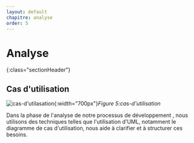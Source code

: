 ```yaml
---
layout: default
chapitre: analyse
order: 5
---
```

# Analyse
{:class="sectionHeader"}
<!-- new slide -->

## Cas d'utilisation

![cas-d'utilasation](/lab-crud-standard-yasmine/analyse/images/casdutilisation.PNG){:width="700px"}*Figure 5:cas-d'utilisation*
<!-- note -->
Dans la phase de l'analyse de notre processus de développement , nous utilisons des techniques telles que   l'utilisation d'UML, notamment le diagramme de cas d'utilisation, nous aide à clarifier et à structurer ces besoins.

<!-- new slide -->
